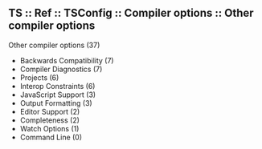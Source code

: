 ## TS :: Ref :: TSConfig :: Compiler options :: Other compiler options

Other compiler options                                 (37)
  - Backwards Compatibility                             (7)
  - Compiler Diagnostics                                (7)
  - Projects                                            (6)
  - Interop Constraints                                 (6)
  - JavaScript Support                                  (3)
  - Output Formatting                                   (3)
  - Editor Support                                      (2)
  - Completeness                                        (2)
  - Watch Options                                       (1)
  - Command Line                                        (0)
